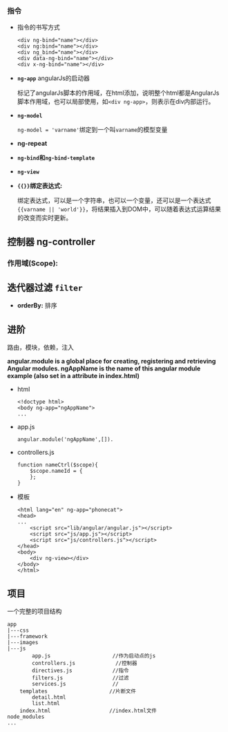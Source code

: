 

### 指令

* 指令的书写方式
	
	```
	<div ng-bind="name"></div>
	<div ng:bind="name"></div>
	<div ng_bind="name"></div>
	<div data-ng-bind="name"></div>
	<div x-ng-bind="name"></div>	
	```


* **`ng-app`** angularJs的启动器

	标记了angularJs脚本的作用域，在html添加，说明整个html都是AngularJs脚本作用域，也可以局部使用，如`<div ng-app>`，则表示在div内部运行。

* **`ng-model`**

	`ng-model = 'varname'`绑定到一个叫`varname`的模型变量

* **ng-repeat**

* **`ng-bind`和`ng-bind-template`**

* **`ng-view`**

* **`{{}}`绑定表达式:** 

	绑定表达式，可以是一个字符串，也可以一个变量，还可以是一个表达式`{{varname || 'world'}}`，将结果插入到DOM中，可以随着表达式运算结果的改变而实时更新。



## 控制器 ng-controller

### 作用域(Scope): 

## 迭代器过滤 `filter`

* **orderBy:** 排序



## 进阶

路由，模块，依赖，注入

**angular.module is a global place for creating, registering and retrieving Angular modules. ngAppName is the name of this angular module example (also set in a <body> attribute in index.html)**

* html

	```
	<!doctype html>
	<body ng-app="ngAppName">
	...
	```
* app.js
	
	```
	angular.module('ngAppName',[]).
	```
* controllers.js

	```
	function nameCtrl($scope){
		$scope.nameId = {
		};
	}
	```
	
* 模板

	```
	<html lang="en" ng-app="phonecat">
	<head>
	...
  		<script src="lib/angular/angular.js"></script>
  		<script src="js/app.js"></script>
		<script src="js/controllers.js"></script>
	</head>
	<body>
  		<div ng-view></div>
	</body>
	</html>
	```



## 项目

一个完整的项目结构

```
app
|---css
|---framework
|---images
|---js
		app.js                    //作为启动点的js
		controllers.js			   //控制器  
		directives.js             //指令
		filters.js                //过滤
		services.js               //
	templates                    //片断文件
		detail.html
		list.html
	index.html                   //index.html文件
node_modules
...

```